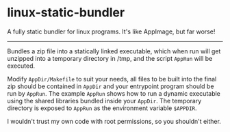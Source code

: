 # linux-static-bundler
A fully static bundler for linux programs. It's like AppImage, but far worse!

---

Bundles a zip file into a statically linked executable, which when run will get unzipped into a temporary directory in /tmp, and the script `AppRun` will be executed.

Modify `AppDir/Makefile` to suit your needs, all files to be built into the final zip should be contained in `AppDir` and your entrypoint program should be run by `AppRun`. The example `AppRun` shows how to run a dynamic executable using the shared libraries bundled inside your `AppDir`. The temporary directory is exposed to `AppRun` as the environment variable `$APPDIR`.

I wouldn't trust my own code with root permissions, so you shouldn't either.

